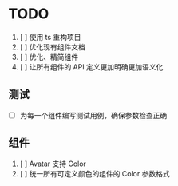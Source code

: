 # TODO

1. [ ] 使用 ts 重构项目
2. [ ] 优化现有组件文档
3. [ ] 优化、精简组件
4. [ ] 让所有组件的 API 定义更加明确更加语义化

## 测试

- [ ] 为每一个组件编写测试用例，确保参数检查正确

## 组件

1. [ ] Avatar 支持 Color
2. [ ] 统一所有可定义颜色的组件的 Color 参数格式
